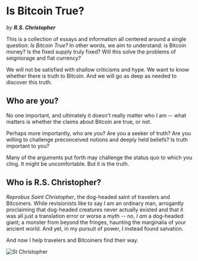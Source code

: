 # Is Bitcoin True?

*by* ***R.S. Christopher***


This is a collection of essays
 and information all centered around
 a single question:
*Is Bitcoin True?*
In other words, we aim to understand:
 is Bitcoin money?
Is the fixed supply truly fixed?
Will this solve the problems
 of seigniorage and fiat currency?

We will not be satisfied
 with shallow
 criticisms
 and hype.
We want to know whether
 there is truth to Bitcoin.
And we will go as deep as
 needed to discover this
 truth.



## Who are you?

No one important, and ultimately 
 it doesn't
 really matter who I am -- what
 matters is whether the claims
 about Bitcoin are true, or not.

Perhaps more importantly,
 who are *you*?
Are you a seeker of truth?
Are you willing to challenge
 preconceived notions and deeply
 held beliefs?
Is truth important to you?

Many of the arguments put forth
 may challenge the status quo
 to which you cling.
It might be uncomfortable.
But it is the truth.



## Who is R.S. Christopher?

*Reprobus Saint Christopher*, the dog-headed
 saint of travelers and Bitcoiners.
While revisionists like to say I am
 an ordinary man, 
 arrogantly proclaiming that
 dog-headed creatures never
 actually existed
 and that it was all just a
 translation
 error 
 or worse a myth --
no, *I am* a dog-headed giant;
a monster from beyond the fringes,
 haunting the marginalia of
 your ancient world.
And yet, in my pursuit of power,
 I instead found salvation.

And now I help travelers and
 Bitcoiners find their way.

![St Christopher](/images/st-christopher.jpg)


